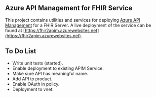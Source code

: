 Azure API Management for FHIR Service
-------------------------------------

This project contains utilities and services for deploying [Azure API Management](https://azure.microsoft.com/en-us/services/api-management/) for a FHIR Server. A live deployment of the service can be found at [https://fhir2apim.azurewebsites.net](https://fhir2apim.azurewebsites.net). 

To Do List
----------
* Write unit tests (started).
* Enable deployment to existing APIM Service.
* Make sure API has meaningful name.
* Add API to product.
* Enable OAuth in policy.
* Deployment to vnet.